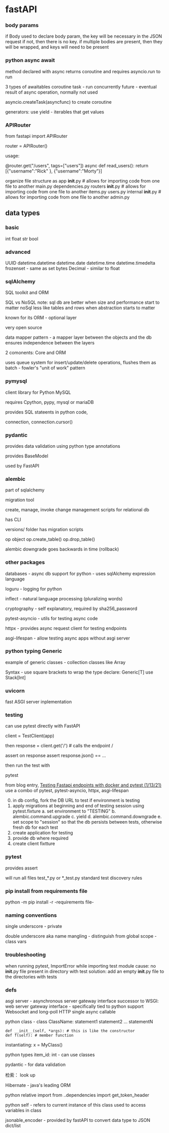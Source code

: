 # fastAPI

### body params
if Body used to declare body param, the key will be necessary in the JSON request
if not, then there is no key.
if multiple bodies are present, then they will be wrapped, and keys will need to be present

### python async await
method declared with async returns coroutine and requires asyncio.run to run 

3 types of awaitables
coroutine 
task - run concurrently
future - eventual result of async operation, normally not used

asyncio.createTask(asyncfunc) to create coroutine 

generators: use yield - iterables that get values 

### APIRouter

from fastapi import APIRouter

router = APIRouter()

usage: 

@router.get("/users", tags=["users"])
async def read_users():
    return [{"username":"Rick" }, {"username":"Morty"}]

organize file structure as 
app 
    __init__.py # allows for importing code from one file to another
    main.py
    dependencies.py
    routers
        __init__.py # allows for importing code from one file to another
        items.py
        users.py
    internal
        __init__.py # allows for importing code from one file to another
        admin.py

## data types

### basic 

int 
float 
str
bool

### advanced

UUID
datetime.datetime
datetime.date
datetime.time
datetime.timedelta
frozenset - same as set
bytes
Decimal - similar to float

### sqlAlchemy

SQL toolkit and ORM

SQL vs NoSQL note: sql db are better when size and performance start to matter
noSql less like tables and rows when abstraction starts to matter

known for its ORM - optional layer

very open source

data mapper pattern - a mapper layer between the objects and the db ensures independence between the layers

2 comonents: Core and ORM 

uses queue system for insert/update/delete operations, flushes them as batch - fowler's "unit of work" pattern

### pymysql

client library for Python MySQL

requires Cpython, pypy, mysql or mariaDB

provides SQL stateents in python code,

connection, connection.cursor()

### pydantic 

provides data validation using python type annotations

provides BaseModel

used by FastAPI 

### alembic 

part of sqlalchemy 

migration tool 

create, manage, invoke change management scripts for relational db 

has CLI 

versions/ folder has migration scripts

op object op.create_table()
op.drop_table()

alembic downgrade goes backwards in time (rollback)

### other packages

databases - async db support for python - uses sqlAlchemy expression language 

loguru - logging for python 

inflect - natural language processing (pluralizing words)

cryptography - self explanatory, required by sha256_password

pytest-asyncio - utils for testing async code

httpx - provides async request client for testing endpoints

asgi-lifespan - allow testing async apps without asgi server

### python typing Generic

example of generic classes - collection classes like Array 

Syntax - use square brackets to wrap the type 
declare: Generic[T]
use Stack[Int]

### uvicorn 

fast ASGI server inplementation 

### testing 

can use pytest directly with FastAPI

client = TestClient(app)

then
response = client.get('/') # calls the endpoint /

assert on response
assert response.json() == ...

then run the test with 

pytest 

from blog entry, <a href="https://www.jeffastor.com/blog/testing-fastapi-endpoints-with-docker-and-pytest">Testing Fastapi endpoints with docker and pytest (1/13/21)</a>
use a combo of pytest, pytest-asyncio, httpx, asgi-lifespan

0.  in db config, fork the DB URL to test if environment is testing
1.  apply migrations at beginning and end of testing session using pytest.fixture
    a.  set environment to "TESTING"
    b.  alembic.command.upgrade
    c.  yield
    d.  alembic.command.downgrade
    e.  set scope to "session" so that the db persists between tests, otherwise fresh db for each test
2.  create application for testing
3.  provide db where required
4.  create client fixtture

### pytest

provides assert

will run all files test_*.py or *_test.py
standard test discovery rules

### pip install from requirements file

python -m pip install -r -requirements file-

### naming conventions

single underscore - private 

double underscore aka name mangling - distinguish from global scope - class vars

### troubleshooting

when running pytest, ImportError while importing test module
cause: no __init__.py file present in directory with test
solution: add an empty __init__.py file to the directories with tests

### defs

asgi server - asynchronous server gateway interface
successor to WSGI: web server gateway interface - specifically tied to python 
support Websocket  and long-poll HTTP
single async callable

python class - 
class ClassName: 
    statement1
    statement2
    ...
    statementN

    def __init__(self, *args): # this is like the constructor
    def f(self): # member function 
instantiating: x = MyClass()

python types
item_id: int - can use classes

pydantic - for data validation

检索： look up

Hibernate - java's leading ORM 

python relative import
from ..dependencies import get_token_header

python self - refers to current instance of this class 
used to access variables in class

jsonable_encoder - provided by fastAPI to convert data type to JSON dict/list